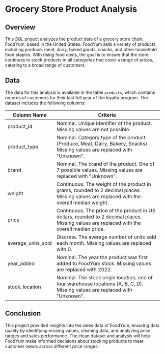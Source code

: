 # Grocery Store Product Analysis

## Overview

This *SQL* project analyzes the product data of a grocery store chain, FoodYum, based in the United States. FoodYum sells a variety of products, including produce, meat, dairy, baked goods, snacks, and other household food staples. With rising food costs, the goal is to ensure that the store continues to stock products in all categories that cover a range of prices, catering to a broad range of customers.

## Data

The data for this analysis is available in the table `products`, which contains records of customers for their last full year of the loyalty program. The dataset includes the following columns:

| Column Name        | Criteria                                                                                   |
|--------------------|--------------------------------------------------------------------------------------------|
| product_id         | Nominal. Unique identifier of the product. Missing values are not possible.                |
| product_type       | Nominal. Category type of the product (Produce, Meat, Dairy, Bakery, Snacks). Missing values are replaced with "Unknown".  |
| brand              | Nominal. The brand of the product. One of 7 possible values. Missing values are replaced with "Unknown".  |
| weight             | Continuous. The weight of the product in grams, rounded to 2 decimal places. Missing values are replaced with the overall median weight.  |
| price              | Continuous. The price of the product in US dollars, rounded to 2 decimal places. Missing values are replaced with the overall median price.  |
| average_units_sold | Discrete. The average number of units sold each month. Missing values are replaced with 0.  |
| year_added         | Nominal. The year the product was first added to FoodYum stock. Missing values are replaced with 2022.  |
| stock_location     | Nominal. The stock origin location, one of four warehouse locations (A, B, C, D). Missing values are replaced with "Unknown".  |

## Conclusion
This project provided insights into the sales data of FoodYum, ensuring data quality by identifying missing values, cleaning data, and analyzing price ranges and sales performance. The clean dataset and analysis will help FoodYum make informed decisions about stocking products to meet customer needs across different price ranges.
